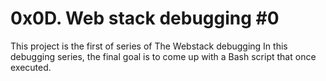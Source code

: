 # 0x0D. Web stack debugging #0

This project is the first of series of The Webstack debugging
In this debugging series, the final goal is to come up with a Bash script that once executed.
